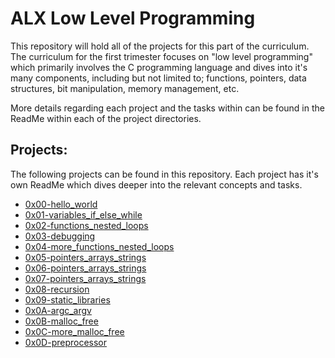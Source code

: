 # ALX Low Level Programming

This repository will hold all of the projects for this part of the curriculum. The curriculum for the first trimester focuses on "low level programming" which primarily involves the C programming language and dives into it's many components, including but not limited to; functions, pointers, data structures, bit manipulation, memory management, etc.

More details regarding each project and the tasks within can be found in the ReadMe within each of the project directories.

## Projects:

The following projects can be found in this repository. Each project has it's own ReadMe which dives deeper into the relevant concepts and tasks.

 - [0x00-hello_world](https://github.com/deanbirnie/alx-low_level_programming/tree/master/0x00-hello_world)
 - [0x01-variables_if_else_while](https://github.com/deanbirnie/alx-low_level_programming/tree/master/0x01-variables_if_else_while)
 - [0x02-functions_nested_loops](https://github.com/deanbirnie/alx-low_level_programming/tree/master/0x02-functions_nested_loops)
 - [0x03-debugging](https://github.com/deanbirnie/alx-low_level_programming/tree/master/0x03-debugging)
 - [0x04-more_functions_nested_loops](https://github.com/deanbirnie/alx-low_level_programming/tree/master/0x04-more_functions_nested_loops)
 - [0x05-pointers_arrays_strings](https://github.com/deanbirnie/alx-low_level_programming/tree/master/0x05-pointers_arrays_strings)
 - [0x06-pointers_arrays_strings](https://github.com/deanbirnie/alx-low_level_programming/tree/master/0x06-pointers_arrays_strings)
 - [0x07-pointers_arrays_strings](https://github.com/deanbirnie/alx-low_level_programming/tree/master/0x07-pointers_arrays_strings)
 - [0x08-recursion](https://github.com/deanbirnie/alx-low_level_programming/tree/master/0x08-recursion)
 - [0x09-static_libraries](https://github.com/deanbirnie/alx-low_level_programming/tree/master/0x09-static_libraries)
 - [0x0A-argc_argv](https://github.com/deanbirnie/alx-low_level_programming/tree/master/0x0A-argc_argv)
 - [0x0B-malloc_free](https://github.com/deanbirnie/alx-low_level_programming/tree/master/0x0B-malloc_free)
 - [0x0C-more_malloc_free](https://github.com/deanbirnie/alx-low_level_programming/tree/master/0x0C-more_malloc_free)
 - [0x0D-preprocessor](https://github.com/deanbirnie/alx-low_level_programming/tree/master/0x0D-preprocessor)